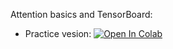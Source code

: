 Attention basics and TensorBoard:
* Practice vesion: [![Open In Colab](https://colab.research.google.com/assets/colab-badge.svg)](https://colab.research.google.com/github/girafe-ai/natural-language-processing/blob/25s_itmo/week03_attention/practice_Attention_basics_and_tensorboard.ipynb)